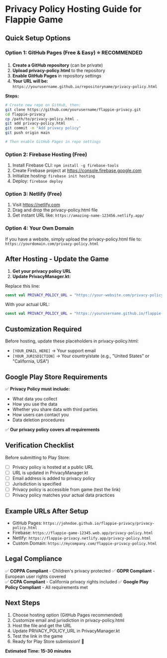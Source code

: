 # Privacy Policy Hosting Guide for Flappie Game

## Quick Setup Options

### Option 1: GitHub Pages (Free & Easy) ⭐ RECOMMENDED

1. **Create a GitHub repository** (can be private)
2. **Upload privacy-policy.html** to the repository
3. **Enable GitHub Pages** in repository settings
4. **Your URL will be:** `https://yourusername.github.io/repositoryname/privacy-policy.html`

**Steps:**
```bash
# Create new repo on GitHub, then:
git clone https://github.com/yourusername/flappie-privacy.git
cd flappie-privacy
cp /path/to/privacy-policy.html .
git add privacy-policy.html
git commit -m "Add privacy policy"
git push origin main

# Then enable GitHub Pages in repo settings
```

### Option 2: Firebase Hosting (Free)

1. Install Firebase CLI: `npm install -g firebase-tools`
2. Create Firebase project at https://console.firebase.google.com
3. Initialize hosting: `firebase init hosting`
4. Deploy: `firebase deploy`

### Option 3: Netlify (Free)

1. Visit https://netlify.com
2. Drag and drop the privacy-policy.html file
3. Get instant URL like: `https://amazing-name-123456.netlify.app/`

### Option 4: Your Own Domain

If you have a website, simply upload the privacy-policy.html file to:
`https://yourdomain.com/privacy-policy.html`

## After Hosting - Update the Game

1. **Get your privacy policy URL**
2. **Update PrivacyManager.kt:**

Replace this line:
```kotlin
const val PRIVACY_POLICY_URL = "https://your-website.com/privacy-policy"
```

With your actual URL:
```kotlin
const val PRIVACY_POLICY_URL = "https://yourusername.github.io/flappie-privacy/privacy-policy.html"
```

## Customization Required

Before hosting, update these placeholders in privacy-policy.html:

- `[YOUR_EMAIL_HERE]` → Your support email
- `[YOUR_JURISDICTION]` → Your country/state (e.g., "United States" or "California, USA")

## Google Play Store Requirements

✅ **Privacy Policy must include:**
- What data you collect
- How you use the data  
- Whether you share data with third parties
- How users can contact you
- Data deletion procedures

✅ **Our privacy policy covers all requirements**

## Verification Checklist

Before submitting to Play Store:

- [ ] Privacy policy is hosted at a public URL
- [ ] URL is updated in PrivacyManager.kt
- [ ] Email address is added to privacy policy
- [ ] Jurisdiction is specified
- [ ] Privacy policy is accessible from game (test the link)
- [ ] Privacy policy matches your actual data practices

## Example URLs After Setup

- GitHub Pages: `https://johndoe.github.io/flappie-privacy/privacy-policy.html`
- Firebase: `https://flappie-game-12345.web.app/privacy-policy.html`
- Netlify: `https://flappie-privacy.netlify.app/privacy-policy.html`
- Custom Domain: `https://mycompany.com/flappie-privacy-policy.html`

## Legal Compliance

✅ **COPPA Compliant** - Children's privacy protected
✅ **GDPR Compliant** - European user rights covered  
✅ **CCPA Compliant** - California privacy rights included
✅ **Google Play Policy Compliant** - All requirements met

## Next Steps

1. Choose hosting option (GitHub Pages recommended)
2. Customize email and jurisdiction in privacy-policy.html
3. Host the file and get the URL
4. Update PRIVACY_POLICY_URL in PrivacyManager.kt
5. Test the link in the game
6. Ready for Play Store submission! 🚀

**Estimated Time: 15-30 minutes**